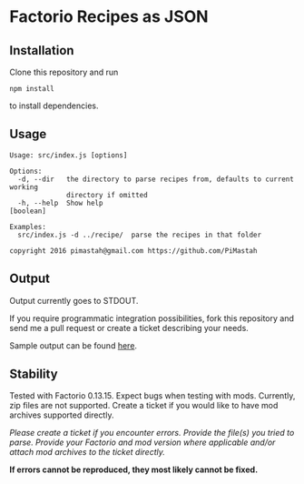 # Factorio Recipes as JSON

## Installation

Clone this repository and run

	npm install

to install dependencies.

## Usage

	Usage: src/index.js [options]

	Options:
	  -d, --dir   the directory to parse recipes from, defaults to current working
	              directory if omitted
	  -h, --help  Show help                                                [boolean]

	Examples:
	  src/index.js -d ../recipe/  parse the recipes in that folder

	copyright 2016 pimastah@gmail.com https://github.com/PiMastah


## Output

Output currently goes to STDOUT.

If you require programmatic integration possibilities, fork this repository and send me a pull request or create a ticket describing your needs.

Sample output can be found [here](https://github.com/PiMastah/factorio-recipe-json-parser/blob/master/0.13.15%20sample%20output.json).

## Stability

Tested with Factorio 0.13.15. Expect bugs when testing with mods. Currently, zip files are not supported. Create a ticket if you would like to have mod archives supported directly.

*Please create a ticket if you encounter errors. Provide the file(s) you tried to parse. Provide your Factorio and mod version where applicable and/or attach mod archives to the ticket directly.*

**If errors cannot be reproduced, they most likely cannot be fixed.**
